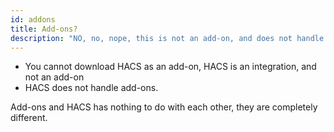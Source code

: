 ```yaml
---
id: addons
title: Add-ons?
description: "NO, no, nope, this is not an add-on, and does not handle add-ons"
---
```

- You cannot download HACS as an add-on, HACS is an integration, and not an add-on
- HACS does not handle add-ons.

Add-ons and HACS has nothing to do with each other, they are completely different.
